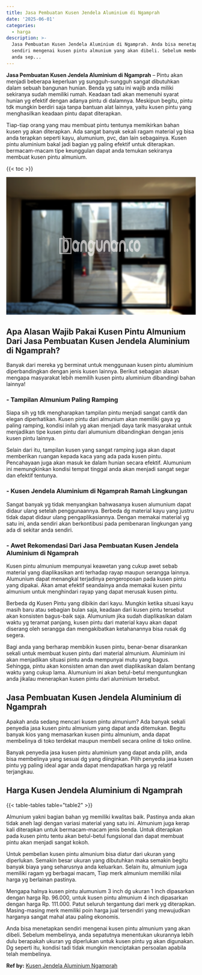 ```yaml
---
title: Jasa Pembuatan Kusen Jendela Aluminium di Ngamprah
date: '2025-06-01'
categories:
  - harga
description: >-
  Jasa Pembuatan Kusen Jendela Aluminium di Ngamprah. Anda bisa menetapkan
  sendiri mengenai kusen pintu almunium yang akan dibeli. Sebelum membelinya,
  anda sep...
---
```


**Jasa Pembuatan Kusen Jendela Aluminium di Ngamprah** – Pintu akan menjadi beberapa keperluan yg sungguh-sungguh sangat dibutuhkan dalam sebuah bangunan hunian. Benda yg satu ini wajib anda miliki sekiranya sudah memiliki rumah. Keadaan tadi akan memenuhi syarat hunian yg efektif dengan adanya pintu di dalamnya. Meskipun begitu, pintu tdk mungkin berdiri saja tanpa bantuan alat lainnya, yaitu kusen pintu yang menghasilkan keadaan pintu dapat diterapkan.

Tiap-tiap orang yang mau membuat pintu tentunya memikirkan bahan kusen yg akan diterapkan. Ada sangat banyak sekali ragam material yg bisa anda terapkan seperti kayu, alumunium, pvc, dan lain sebagainya. Kusen pintu aluminium bakal jadi bagian yg paling efektif untuk diterapkan. bermacam-macam tipe keunggulan dapat anda temukan sekiranya membuat kusen pintu almunium.

{{< toc >}}

![Jasa Pembuatan Kusen Jendela Aluminium di Ngamprah](/images/harga-kusen-jendela-alumunium-31.png)

## Apa Alasan Wajib Pakai Kusen Pintu Almunium Dari Jasa Pembuatan Kusen Jendela Aluminium di Ngamprah?

Banyak dari mereka yg berminat untuk menggunaan kusen pintu aluminium diperbandingkan dengan jenis kusen lainnya. Berikut sebagian alasan mengapa masyarakat lebih memilih kusen pintu aluminium dibandingi bahan lainnya!

### \- Tampilan Almunium Paling Ramping

Siapa sih yg tdk mengharapkan tampilan pintu menjadi sangat cantik dan elegan diperhatikan. Kusen pintu dari almunium akan memiliki gaya yg paling ramping, kondisi inilah yg akan menjadi daya tarik masyarakat untuk menjadikan tipe kusen pintu dari alumunium dibandingkan dengan jenis kusen pintu lainnya.

Selain dari itu, tampilan kusen yang sangat ramping juga akan dapat memberikan ruangan kepada kaca yang ada pada kusen pintu. Pencahayaan juga akan masuk ke dalam hunian secara efektif. Alumunium ini memungkinkan kondisi tempat tinggal anda akan menjadi sangat segar dan efektif tentunya.

### \- Kusen Jendela Aluminium di Ngamprah Ramah Lingkungan

Sangat banyak yg tidak menyangkan bahwasanya kusen alumunium dapat didaur ulang setelah penggunaannya. Berbeda dg material kayu yang justru tidak dapat didaur ulang pengaplikasiannya. Dengan memakai material yg satu ini, anda sendiri akan berkontibusi pada pembenaran lingkungan yang ada di sekitar anda sendiri.

### \- Awet Rekomendasi Dari Jasa Pembuatan Kusen Jendela Aluminium di Ngamprah

Kusen pintu almunium mempunyai keawetan yang cukup awet sebab material yang diaplikasikan anti terhadap rayap maupun serangga lainnya. Alumunium dapat menangkal terjadinya pengeroposan pada kusen pintu yang dipakai. Akan amat efektif seandainya anda memakai kusen pintu almunium untuk menghindari rayap yang dapat merusak kusen pintu.

Berbeda dg Kusen Pintu yang dibikin dari kayu. Mungkin ketika situasi kayu masih baru atau sebagian bulan saja, keadaan dari kusen pintu tersebut akan konsisten bagus-baik saja. Alumunium jika sudah diaplikasikan dalam waktu yg teramat panjang, kusen pintu dari material kayu akan dapat diserang oleh serangga dan mengakibatkan ketahanannya bisa rusak dg segera.

Bagi anda yang berharap membikin kusen pintu, benar-benar disarankan sekali untuk membuat kusen pintu dari material almunium. Aluminium ini akan menjadikan situasi pintu anda mempunyai mutu yang bagus. Sehingga, pintu akan konsisten aman dan awet diaplikasikan dalam bentang waktu yang cukup lama. Alumunium ini akan betul-betul menguntungkan anda jikalau menerapkan kusen pintu dari aluminium tersebut.

## Jasa Pembuatan Kusen Jendela Aluminium di Ngamprah

Apakah anda sedang mencari kusen pintu almunium? Ada banyak sekali penyedia jasa kusen pintu almunium yang dapat anda ditemukan. Begitu banyak kios yang memasarkan kusen pintu almunium, anda dapat membelinya di toko terdekat maupun membeli secara online di toko online.

Banyak penyedia jasa kusen pintu aluminium yang dapat anda pilih, anda bisa membelinya yang sesuai dg yang diinginkan. Pilih penyedia jasa kusen pintu yg paling ideal agar anda dapat mendapatkan harga yg relatif terjangkau.

## Harga Kusen Jendela Aluminium di Ngamprah

{{< table-tables table="table2" >}}

Almunium yakni bagian bahan yg memiliki kwalitas baik. Pastinya anda akan tidak aneh lagi dengan variasi material yang satu ini. Almunium juga kerap kali diterapkan untuk bermacam-macam jenis benda. Untuk diterapkan pada kusen pintu tentu akan betul-betul fungsional dan dapat membuat pintu akan menjadi sangat kokoh.

Untuk pembelian kusen pintu almunium bisa diatur dari ukuran yang diperlukan. Semakin besar ukuran yang dibutuhkan maka semakin begitu banyak biaya yang seharusnya anda keluarkan. Selain itu, almunium juga memiliki ragam yg berbagai macam, Tiap merk almunium memiliki nilai harga yg berlainan pastinya.

Mengapa halnya kusen pintu alumunium 3 inch dg ukuran 1 inch dipasarkan dengan harga Rp. 96.000, untuk kusen pintu almunium 4 inch dipasarkan dengan harga Rp. 111.000. Patut seluruh tergantung dari merk yg diterapkan. Masing-masing merk memiliki poin harga jual tersendiri yang mewujudkan harganya sangat mahal atau paling ekonomis.

Anda bisa menetapkan sendiri mengenai kusen pintu almunium yang akan dibeli. Sebelum membelinya, anda sepatutnya menentukan ukurannya lebih dulu berapakah ukuran yg diperlukan untuk kusen pintu yg akan digunakan. Dg seperti itu, kondisi tadi tidak mungkin menciptakan persoalan apabila telah membelinya.

**Ref by:** [Kusen Jendela Aluminium Ngamprah](https://id.wikipedia.org/wiki/Kusen)
